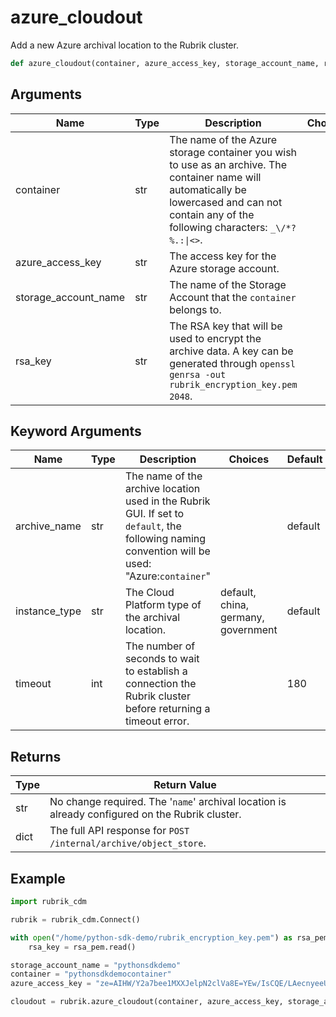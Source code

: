 # azure_cloudout

Add a new Azure archival location to the Rubrik cluster.
```py
def azure_cloudout(container, azure_access_key, storage_account_name, rsa_key, archive_name='default', instance_type='default', timeout=180)
```

## Arguments
| Name        | Type | Description                                                                 | Choices |
|-------------|------|-----------------------------------------------------------------------------|---------|
| container  | str  | The name of the Azure storage container you wish to use as an archive. The container name will automatically be lowercased and can not contain any of the following characters: `_\/*?%.:\|<>`. |         |
| azure_access_key  | str  | The access key for the Azure storage account. |         |
| storage_account_name  | str  | The name of the Storage Account that the `container` belongs to. |         |
| rsa_key  | str  | The RSA key that will be used to encrypt the archive data. A key can be generated through `openssl genrsa -out rubrik_encryption_key.pem 2048`. |         |
## Keyword Arguments
| Name        | Type | Description                                                                 | Choices | Default |
|-------------|------|-----------------------------------------------------------------------------|---------|---------|
| archive_name  | str  | The name of the archive location used in the Rubrik GUI. If set to `default`, the following naming convention will be used: "Azure:`container`"  |         |    default     |
| instance_type  | str  | The Cloud Platform type of the archival location.  |    default, china, germany, government     |    default      |
| timeout  | int  | The number of seconds to wait to establish a connection the Rubrik cluster before returning a timeout error.  |         |    180     |

## Returns
| Type | Return Value                                                                                   |
|------|-----------------------------------------------------------------------------------------------|
| str  | No change required. The '`name`' archival location is already configured on the Rubrik cluster. |
| dict  | The full API response for `POST /internal/archive/object_store`. |
## Example
```py
import rubrik_cdm

rubrik = rubrik_cdm.Connect()

with open("/home/python-sdk-demo/rubrik_encryption_key.pem") as rsa_pem:
    rsa_key = rsa_pem.read()

storage_account_name = "pythonsdkdemo"
container = "pythonsdkdemocontainer"
azure_access_key = "ze=AIHW/Y2a7bee1MXXJelpN2clVa8E=YEw/IsCQE/LAecnyeeUMF6I/9mIi27oRBjyuiespqUHT928jW+TiWYA=="

cloudout = rubrik.azure_cloudout(container, azure_access_key, storage_account_name, rsa_key)
```